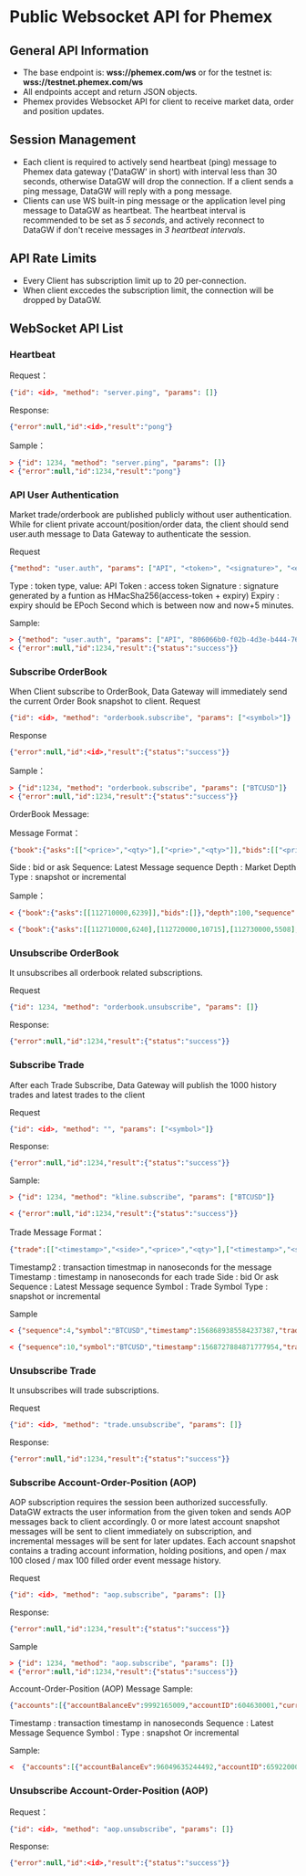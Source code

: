 
# Public Websocket API for Phemex

## General API Information
* The base endpoint is: **wss://phemex.com/ws** or for the testnet is:  **wss://testnet.phemex.com/ws** 
* All endpoints accept and return JSON objects.
* Phemex provides Websocket API for client to receive market data, order and position updates.

## Session Management
* Each client is required to actively send heartbeat (ping) message to Phemex data gateway ('DataGW' in short) with interval less than 30 seconds, otherwise DataGW will drop the connection. If a client sends a ping message, DataGW will reply with a pong message.
* Clients can use WS built-in ping message or the application level ping message to DataGW as heartbeat. The heartbeat interval is recommended to be set as *5 seconds*, and actively reconnect to DataGW if don't receive messages in *3 heartbeat intervals*.

## API Rate Limits
* Every Client has subscription limit up to 20 per-connection.
* When client exccedes the subscription limit, the connection will be dropped by DataGW.

## WebSocket API List

### Heartbeat
Request：
```json
{"id": <id>, "method": "server.ping", "params": []}
```

Response:
```json
{"error":null,"id":<id>,"result":"pong"}
```

Sample：
```json
> {"id": 1234, "method": "server.ping", "params": []}
< {"error":null,"id":1234,"result":"pong"}
```

### API User Authentication
Market trade/orderbook are published publicly without user authentication.
While for client private account/position/order data, the client should send user.auth message to Data Gateway to authenticate the session.

Request

```json
{"method": "user.auth", "params": ["API", "<token>", "<signature>", "<expiry>"], "id": 1234}
```

Type       : token type, value: API
Token      : access token
Signature  : signature generated by a funtion as HMacSha256(access-token + expiry)
Expiry     : expiry should be EPoch Second which is between now and now+5 minutes.

Sample:

```json
> {"method": "user.auth", "params": ["API", "806066b0-f02b-4d3e-b444-76ec718e1023", "8c939f7a6e6716ab7c4240384e07c81840dacd371cdcf5051bb6b7084897470e", 157009123213], "id": 1234}
< {"error":null,"id":1234,"result":{"status":"success"}}
```


### Subscribe OrderBook 
When Client subscribe to OrderBook, Data Gateway will immediately send the current Order Book snapshot to client. 
Request 
```json
{"id": <id>, "method": "orderbook.subscribe", "params": ["<symbol>"]}
```

Response
```json
{"error":null,"id":<id>,"result":{"status":"success"}}
```

Sample：
```json
> {"id":1234, "method": "orderbook.subscribe", "params": ["BTCUSD"]}
< {"error":null,"id":1234,"result":{"status":"success"}}

```


OrderBook Message:

Message Format：
 
```json
{"book":{"asks":[["<price>","<qty>"],["<prie>","<qty>"]],"bids":[["<price>","<qty>"],["<prie>","<qty>"]]},"depth":"<depth>","sequence":<sequence>,"symbol":"<symbol>","type":"<type>"}
```
  Side    : bid or ask
  Sequence: Latest Message sequence
  Depth   : Market Depth
  Type    : snapshot or incremental
  

Sample：
 
```json
< {"book":{"asks":[[112710000,6239]],"bids":[]},"depth":100,"sequence":11433,"symbol":"BTCUSD","type":"incremental"}

< {"book":{"asks":[[112710000,6240],[112720000,10715],[112730000,5508],[112740000,10369],[112760000,6531],[112770000,4050],[112780000,11655],[112790000,2926],[112820000,12345],[112840000,4974],[112850000,14943],[112860000,9094],[112870000,3197],[112880000,2110],[112900000,2680],[112910000,7115],[112920000,8283],[112940000,12006],[112950000,23126],[112960000,8337],[112970000,6194],[112980000,3211],[112990000,15660],[113010000,4768],[113020000,10700],[113040000,9493],[113050000,9116],[113060000,3244],[113070000,4517],[113080000,7165],[113090000,8266],[113100000,8791],[113110000,25330],[113140000,14207],[113150000,5405],[113180000,6729],[113190000,13190],[113200000,3161],[113210000,21047],[113220000,6500],[113230000,14260],[113240000,6406],[113250000,3131],[113260000,1419],[113270000,11411],[113280000,9944],[113290000,6412],[113300000,2499],[113310000,10922],[113320000,6241],[113330000,20190],[113340000,9612],[113350000,3231],[113360000,14082],[113370000,6354],[113380000,10542],[113390000,5454],[113400000,10179],[113410000,2098],[113420000,10847],[113430000,6607],[113440000,4511],[113460000,1053],[113470000,7307],[113490000,13161],[113500000,9660],[113510000,13346],[113520000,2990],[113530000,7860],[113540000,4258],[113560000,13760],[113570000,12311],[113580000,9341],[113590000,7730],[113600000,1222],[113610000,31722],[113620000,24895],[113630000,15907],[113660000,2318],[113690000,4303],[113710000,6089],[113720000,16478],[113740000,14026],[113750000,13597],[113760000,13939],[113770000,5800],[113780000,23854],[113800000,9615],[113810000,5727],[113820000,3469],[113840000,7026],[113860000,4679],[113880000,6702],[113890000,9760],[113900000,17147],[113910000,11451],[113920000,2270],[113940000,13231],[113960000,15123],[113980000,1113]],"bids":[[98065000,100],[98005000,1990],[88030000,18470],[88010000,6072],[87990000,14041],[87980000,9960],[87970000,5657],[87960000,8121],[87950000,9124],[87940000,6169],[87930000,11073],[87920000,30521],[87890000,8602],[87870000,6539],[87840000,29245],[87800000,25975],[87790000,14806],[87760000,8329],[87750000,4409],[87740000,10169],[87730000,12616],[87720000,6236],[87700000,10262],[87690000,5127],[87670000,4954],[87660000,16190],[87650000,5179],[87640000,8840],[87630000,7351],[87620000,6411],[87610000,4325],[87600000,15220],[87590000,1502],[87570000,18821],[87560000,23083],[87540000,22458],[87530000,13219],[87520000,14664],[87510000,12328],[87500000,1686],[87490000,17736],[87480000,8427],[87470000,18272],[87460000,16570],[87450000,18492],[87440000,3767],[87430000,3834],[87410000,18767],[87390000,6325],[87380000,9262],[87370000,7588],[87360000,9796],[87330000,4574],[87320000,9038],[87260000,5742],[87250000,18739],[87240000,8384],[87220000,13103],[87210000,11590],[87200000,14449],[87190000,2644],[87180000,6027],[87170000,2612],[87160000,5295],[87150000,19365],[87140000,7487],[87120000,2259],[87110000,2734],[87080000,15210],[87060000,7814],[87050000,5401],[87040000,9451],[87030000,14342],[87010000,13314],[87000000,20168],[86990000,4162],[86970000,6188],[86960000,11235],[86940000,1702],[86930000,1990],[86920000,2853],[86910000,14572],[86900000,8002],[86890000,3164],[86880000,9704],[86870000,13546],[86860000,8925],[86850000,4511],[86830000,11265],[86820000,12288],[86810000,18203],[86800000,14108],[86790000,2533],[86780000,14546],[86760000,5742],[86750000,15569],[86730000,2830],[86720000,13425],[86710000,13759],[86700000,16944]]},"depth":100,"sequence":11438,"symbol":"BTCUSD","type":"snapshot"}

```

###  Unsubscribe OrderBook
It unsubscribes all orderbook related subscriptions.

Request

```json
{"id": 1234, "method": "orderbook.unsubscribe", "params": []}
```

Response:

```json
{"error":null,"id":1234,"result":{"status":"success"}}
```


### Subscribe Trade
After each Trade Subscribe, Data Gateway will publish the 1000 history trades and latest trades to the client 

Request

```json
{"id": <id>, "method": "", "params": ["<symbol>"]}
```

Response:

```json
{"error":null,"id":1234,"result":{"status":"success"}}

```

Sample:

```json
> {"id": 1234, "method": "kline.subscribe", "params": ["BTCUSD"]}

< {"error":null,"id":1234,"result":{"status":"success"}}
```



Trade Message Format：

```json
{"trade":[["<timestamp>","<side>","<price>","<qty>"],["<timestamp>","<side>","<prie>","<qty>"]],"sequence":<sequence>,"timestamp":"<timestamp2>","symbol":"<symbol>","type":"<type>"}
```

Timestamp2 : transaction timestmap in nanoseconds for the message
Timestamp  : timestamp in nanoseconds for each trade
Side       : bid Or ask
Sequence   : Latest Message sequence
Symbol     : Trade Symbol
Type       : snapshot or incremental
  

Sample
```json
< {"sequence":4,"symbol":"BTCUSD","timestamp":1568689385584237387,"trades":[[1568689385584237387,"sell","999","1"],[1568689385584237387,"sell","999","1"],[1568689385584237387,"buy","1000","1"],[1568689385584237387,"buy","1000","1"],[1568690355567123,"sell","999","1"],[1568689385584232,"sell","999","1"],[1568689385584111,"sell","999","10"]],"type":"snapshot"}

< {"sequence":10,"symbol":"BTCUSD","timestamp":1568727884871777954,"trades":[[1568727884871288,"sell","999","1"]],"type":"incremental"}
```

### Unsubscribe  Trade
It unsubscribes will trade subscriptions.

Request

```json
{"id": <id>, "method": "trade.unsubscribe", "params": []}
```

Response:

```json
{"error":null,"id":1234,"result":{"status":"success"}}
```


### Subscribe Account-Order-Position (AOP)
AOP subscription requires the session been authorized successfully. DataGW extracts the user information from the given token and sends AOP messages back to client accordingly. 0 or more latest account snapshot messages will be sent to client immediately on subscription, and incremental messages will be sent for later updates. Each account snapshot contains a trading account information, holding positions, and open / max 100 closed / max 100 filled order event message history.

Request

```json
{"id": <id>, "method": "aop.subscribe", "params": []}
```

Response:

```json
{"error":null,"id":1234,"result":{"status":"success"}}
```

Sample
```json
> {"id": 1234, "method": "aop.subscribe", "params": []}
< {"error":null,"id":1234,"result":{"status":"success"}}
```




Account-Order-Position (AOP) Message Sample:

```json
{"accounts":[{"accountBalanceEv":9992165009,"accountID":604630001,"currency":"BTC","totalUsedBalanceEv":10841771568,"userID":60463}],"orders":[{"accountID":604630001,...}],"positions":[{"accountID":604630001,...}],"sequence":11450, "timestamp":<timestamp>, "type":"<type>"}

```

Timestamp  : transaction timestamp in nanoseconds
Sequence   : Latest Message Sequence
Symbol     : 
Type       : snapshot Or incremental



Sample:

```json
<  {"accounts":[{"accountBalanceEv":96049635244492,"accountID":659220002,"bonusBalanceEv":0,"currency":"USD","totalUsedBalanceEv":1032761766,"userID":65922}],"orders":[{"accountID":659220002,"action":"New","actionTimeNs":0,"addedSeq":394480,"bonusChangedAmountEv":0,"clOrdID":"1573124279267067022","closedPnlEv":0,"closedSize":0,"code":0,"cumQty":0,"cumValueEv":0,"curAccBalanceEv":96049635244492,"curAssignedPosBalanceEv":0,"curBonusBalanceEv":0,"curLeverageEr":0,"curPosSide":"Buy","curPosSize":18132,"curPosTerm":376,"curPosValueEv":168912309,"curRiskLimitEv":5000000000,"cxlRejReason":0,"displayQty":0,"execFeeEv":0,"execID":"00000000-0000-0000-0000-000000000000","execPriceEp":0,"execQty":0,"execSeq":394480,"execStatus":"New","execValueEv":0,"feeRateEr":0,"leavesQty":297,"leavesValueEv":2773237,"message":"No error","nthItem":1,"ordStatus":"New","ordType":"Limit","orderID":"85906b94-3784-4e15-ac19-590bc5af4aff","orderQty":297,"pegOffsetValueEp":0,"priceEp":1867500,"relatedPosTerm":376,"relatedReqNum":66987,"side":"Sell","stopLossEp":0,"stopPxEp":0,"symbol":"ETHUSD","takeProfitEp":0,"timeInForce":"PostOnly","totalItems":1,"transactTimeNs":1573131627774194463,"userID":0,"vsAccountID":0,"vsUserID":0}],"positions":[{"accountID":659220002,"assignedPosBalanceEv":0,"avgEntryPriceEp":1863140,"bankruptCommEv":34,"bankruptPriceEp":500,"buyLeavesQty":427619,"buyLeavesValueEv":3967934705,"buyValueToCostEr":5146250,"createdAtNs":0,"crossSharedBalanceEv":96048602482726,"cumClosedPnlEv":-169296225,"cumFundingFeeEv":0,"cumTransactFeeEv":97346,"currency":"USD","dataVer":66991,"deleveragePercentileEr":0,"displayLeverageEr":1000000,"estimatedOrdLossEv":0,"execSeq":394480,"freeCostEv":-146741524,"freeQty":0,"initMarginReqEr":5000000,"lastFundingTime":1573117589973342546,"lastTermEndTime":1573130627750900195,"leverageEr":0,"liquidationPriceEp":500,"maintMarginReqEr":1000000,"makerFeeRateEr":0,"markPriceEp":1861319,"orderCostEv":204199840,"posCostEv":8565966,"positionMarginEv":96048611213787,"positionStatus":"Normal","riskLimitEv":5000000000,"sellLeavesQty":137554,"sellLeavesValueEv":1284157893,"sellValueToCostEr":5153750,"side":"Buy","size":18132,"symbol":"ETHUSD","takerFeeRateEr":0,"term":376,"transactTimeNs":1573131627774194463,"unrealisedPnlEv":-165129,"updatedAtNs":0,"usedBalanceEv":212930935,"userID":65922,"valueEv":168912309}],"sequence":257977,"timestamp":1573131627776792763,"type":"incremental"}

```


### Unsubscribe Account-Order-Position (AOP)
Request：

```json
{"id": <id>, "method": "aop.unsubscribe", "params": []}

```

Response:

```json
{"error":null,"id":<id>,"result":{"status":"success"}}
```

